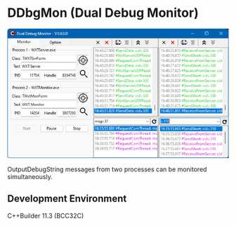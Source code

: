 # DDbgMon (Dual Debug Monitor)

![Screenshot](screenshot.png)

OutputDebugString messages from two processes can be monitored simultaneously.  

## Development Environment
C++Builder 11.3 (BCC32C)
